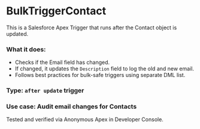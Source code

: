 # BulkTriggerContact

This is a Salesforce Apex Trigger that runs after the Contact object is updated.

### What it does:
- Checks if the Email field has changed.
- If changed, it updates the `Description` field to log the old and new email.
- Follows best practices for bulk-safe triggers using separate DML list.

### Type: `after update` trigger  
### Use case: Audit email changes for Contacts

Tested and verified via Anonymous Apex in Developer Console.
